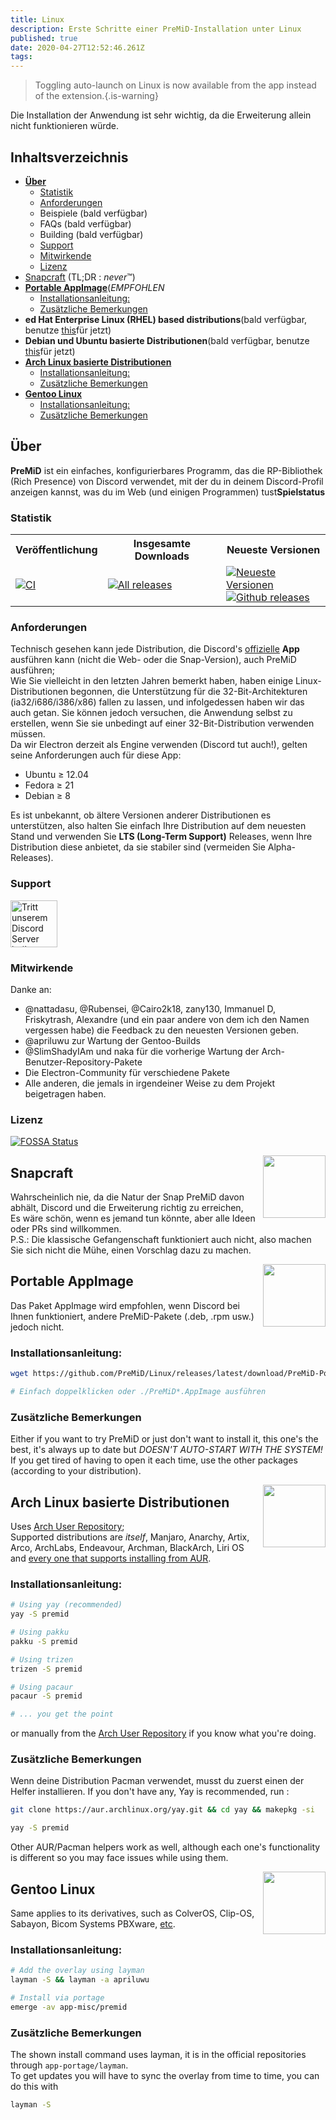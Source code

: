```yaml
---
title: Linux
description: Erste Schritte einer PreMiD-Installation unter Linux
published: true
date: 2020-04-27T12:52:46.261Z
tags:
---
```


> Toggling auto-launch on Linux is now available from the app instead of the extension.{.is-warning}

Die Installation der Anwendung ist sehr wichtig, da die Erweiterung allein nicht funktionieren würde.

## Inhaltsverzeichnis

- **[Über](#about)**
  - [Statistik](#stats)
  - [Anforderungen](#requirements)
  - Beispiele (bald verfügbar)
  - FAQs (bald verfügbar)
  - Building (bald verfügbar)
  - [Support](#support)
  - [Mitwirkende](#credits)
  - [Lizenz](#license)
- [Snapcraft](#snapcraft)</strong> (TL;DR : _never_™️)
- **[Portable AppImage](#portable-appimage)**(_EMPFOHLEN_
  - [Installationsanleitung:](#installation-instructions)
  - [Zusätzliche Bemerkungen](#additional-notes)
- **ed Hat Enterprise Linux (RHEL) based distributions**(bald verfügbar, benutze [this](#portable-appimage)für jetzt)
- **Debian und Ubuntu basierte Distributionen**(bald verfügbar, benutze [this](#portable-appimage)für jetzt)
- **[Arch Linux basierte Distributionen](#arch-linux-based-distributions)**
  - [Installationsanleitung:](#installation-instructions-1)
  - [Zusätzliche Bemerkungen](#additional-notes-1)
- **[Gentoo Linux](#gentoo-linux)**
  - [Installationsanleitung:](#installation-instructions-2)
  - [Zusätzliche Bemerkungen](#additional-notes-2)

<a name="about"></a>

## Über

**PreMiD** ist ein einfaches, konfigurierbares Programm, das die RP-Bibliothek (Rich Presence) von Discord verwendet, mit der du in deinem Discord-Profil anzeigen kannst, was du im Web (und einigen Programmen) tust**Spielstatus**

<a name="stats"></a>

### Statistik

<table>
  <tr>
    <th>Veröffentlichung</th>
    <th>Insgesamte Downloads</th>
    <th>Neueste Versionen</th>
  </tr>
  <tr>
    <td><a href="https://github.com/PreMiD/Linux/actions"><img src="https://github.com/PreMiD/Linux/workflows/CI/badge.svg?branch=master&event=push" alt="CI"></a></td>
    <td><a href="https://github.com/PreMiD/Linux/releases"><img src="https://img.shields.io/github/downloads/PreMiD/Linux/total.svg?maxAge=86400" alt="All releases"></a></td>
    <td><a href="https://github.com/PreMiD/Linux/releases/latest"><img src="https://img.shields.io/github/v/release/PreMiD/Linux.svg?maxAge=86400" alt="Neueste Versionen"><br><img src="https://img.shields.io/github/downloads/PreMiD/Linux/latest/total.svg?maxAge=86400" alt="Github releases"></a></td>
  </tr>
</table>

<a name="requirements"></a>

### Anforderungen

Technisch gesehen kann jede Distribution, die Discord's [offizielle](https://discordapp.com/download) **App** ausführen kann (nicht die Web- oder die Snap-Version), auch PreMiD ausführen;</br> Wie Sie vielleicht in den letzten Jahren bemerkt haben, haben einige Linux-Distributionen begonnen, die Unterstützung für die 32-Bit-Architekturen (ia32/i686/i386/x86) fallen zu lassen, und infolgedessen haben wir das auch getan. Sie können jedoch versuchen, die Anwendung selbst zu erstellen, wenn Sie sie unbedingt auf einer 32-Bit-Distribution verwenden müssen.</br> Da wir Electron derzeit als Engine verwenden (Discord tut auch!), gelten seine Anforderungen auch für diese App:

- Ubuntu ≥ 12.04
- Fedora ≥ 21
- Debian ≥ 8

Es ist unbekannt, ob ältere Versionen anderer Distributionen es unterstützen, also halten Sie einfach Ihre Distribution auf dem neuesten Stand und verwenden Sie **LTS (Long-Term Support)** Releases, wenn Ihre Distribution diese anbietet, da sie stabiler sind (vermeiden Sie Alpha-Releases).

<a name="support"></a>

### Support

<div>
  <a target="_blank" href="https://discord.gg/WvfVZ8T" title="Tritt unserem Discord Server bei!">
    <img height="75px" draggable="false" src="https://discordapp.com/api/guilds/493130730549805057/widget.png?style=banner2" alt="Tritt unserem Discord Server bei!">
  </a>
</div>

<a name="credits"></a>

### Mitwirkende

Danke an:

- @nattadasu, @Rubensei, @Cairo2k18, zany130, Immanuel D, Friskytrash, Alexandre (und ein paar andere von dem ich den Namen vergessen habe) die Feedback zu den neuesten Versionen geben.
- @apriluwu zur Wartung der Gentoo-Builds
- @SlimShadyIAm und naka für die vorherige Wartung der Arch-Benutzer-Repository-Pakete
- Die Electron-Community für verschiedene Pakete
- Alle anderen, die jemals in irgendeiner Weise zu dem Projekt beigetragen haben.

<a name="license"></a>

### Lizenz

[![FOSSA Status](https://app.fossa.io/api/projects/git%2Bgithub.com%2FPreMiD%2FLinux.svg?type=large)](https://app.fossa.io/projects/git%2Bgithub.com%2FPreMiD%2FLinux?ref=badge_large)

<img src="https://i.imgur.com/ACAxtmA.png" width="100" height="100" align="right"></img>
<a name="snapcraft"></a>

## Snapcraft

Wahrscheinlich nie, da die Natur der Snap PreMiD davon abhält, Discord und die Erweiterung richtig zu erreichen,</br> Es wäre schön, wenn es jemand tun könnte, aber alle Ideen oder PRs sind willkommen.</br> P.S.: Die klassische Gefangenschaft funktioniert auch nicht, also machen Sie sich nicht die Mühe, einen Vorschlag dazu zu machen.

<img src="https://i.imgur.com/qEZOOfU.png" width="100" height="100" align="right"></img>
<a name="appimage"></a>

## Portable AppImage

Das Paket AppImage wird empfohlen, wenn Discord bei Ihnen funktioniert, andere PreMiD-Pakete (.deb, .rpm usw.) jedoch nicht.

<a name="appimageinstall"></a>

### Installationsanleitung:

```bash
wget https://github.com/PreMiD/Linux/releases/latest/download/PreMiD-Portable.AppImage && chmod a+x PreMiD*.AppImage
```

```bash
# Einfach doppelklicken oder ./PreMiD*.AppImage ausführen
```

<a name="appimagenotes"></a>

### Zusätzliche Bemerkungen

Either if you want to try PreMiD or just don't want to install it, this one's the best, it's always up to date but _DOESN'T AUTO-START WITH THE SYSTEM!_</br>If you get tired of having to open it each time, use the other packages (according to your distribution).

<a name="arch"></a>
<img src="https://i.imgur.com/NBevNlU.png" width="100" height="100" align="right"></img>

## Arch Linux basierte Distributionen

Uses [Arch User Repository](https://aur.archlinux.org/packages/premid);</br> Supported distributions are _itself_, Manjaro, Anarchy, Artix, Arco, ArchLabs, Endeavour, Archman, BlackArch, Liri OS and [every one that supports installing from AUR](https://wiki.archlinux.org/index.php/Arch-based_distributions#Active).

<a name="archinstall"></a>

### Installationsanleitung:

```bash
# Using yay (recommended)
yay -S premid
```

```bash
# Using pakku
pakku -S premid
```

```bash
# Using trizen
trizen -S premid
```

```bash
# Using pacaur
pacaur -S premid
```

```bash
# ... you get the point
```

or manually from the [Arch User Repository](https://aur.archlinux.org/packages/premid) if you know what you're doing.

<a name="archnotes"></a>

### Zusätzliche Bemerkungen

Wenn deine Distribution Pacman verwendet, musst du zuerst einen der Helfer installieren. If you don't have any, Yay is recommended, run :

```bash
git clone https://aur.archlinux.org/yay.git && cd yay && makepkg -si
```

```bash
yay -S premid
```

Other AUR/Pacman helpers work as well, although each one's functionality is different so you may face issues while using them.

<img src="https://i.imgur.com/Kv1X2to.png" width="100" height="100" align="right"></img>
<a name="gentoo"></a>

## Gentoo Linux

Same applies to its derivatives, such as ColverOS, Clip-OS, Sabayon, Bicom Systems PBXware, [etc](https://wiki.gentoo.org/wiki/Distributions_based_on_Gentoo#Active_projects).

<a name="gentooinstall"></a>

### Installationsanleitung:

```bash
# Add the overlay using layman
layman -S && layman -a apriluwu
```

```bash
# Install via portage
emerge -av app-misc/premid
```

<a name="gentoonotes"></a>

### Zusätzliche Bemerkungen

The shown install command uses layman, it is in the official repositories through `app-portage/layman`.<br> To get updates you will have to sync the overlay from time to time, you can do this with

```bash
layman -S
```